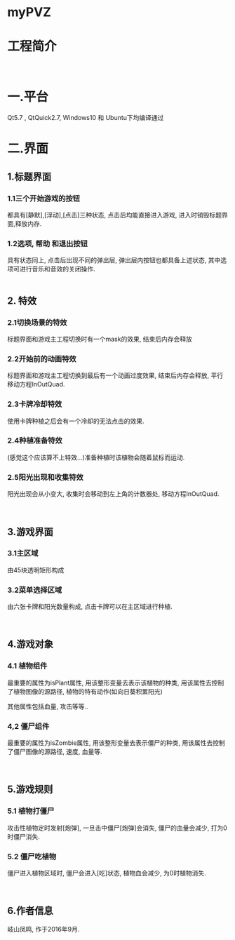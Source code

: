 # myPVZ
工程简介
=====
<br>

# 一.平台

Qt5.7 , QtQuick2.7, Windows10 和 Ubuntu下均编译通过
<br>
# 二.界面

## 1.标题界面<br>

### 1.1三个开始游戏的按钮 <br>

都具有[静默],[浮动],[点击]三种状态, 点击后均能直接进入游戏, 进入时销毁标题界面,释放内存. <br>

### 1.2选项, 帮助 和退出按钮 <br>

具有状态同上, 点击后出现不同的弹出层, 弹出层内按钮也都具备上述状态, 其中选项可进行音乐和音效的关闭操作. <br>
<br>

## 2. 特效 <br>

### 2.1切换场景的特效 <br>

标题界面和游戏主工程切换时有一个mask的效果, 结束后内存会释放<br>

### 2.2开始前的动画特效 <br>

标题界面和游戏主工程切换到最后有一个动画过度效果, 结束后内存会释放, 平行移动方程InOutQuad.<br>

### 2.3卡牌冷却特效<br>

使用卡牌种植之后会有一个冷却的无法点击的效果. <br>

### 2.4种植准备特效<br>

(感觉这个应该算不上特效...)准备种植时该植物会随着鼠标而运动. <br>

### 2.5阳光出现和收集特效<br>

阳光出现会从小变大, 收集时会移动到左上角的计数器处, 移动方程InOutQuad. <br>

<br>

## 3.游戏界面<br>

### 3.1主区域<br>

由45块透明矩形构成<br>

### 3.2菜单选择区域<br>

由六张卡牌和阳光数量构成, 点击卡牌可以在主区域进行种植.<br>

<br>

## 4.游戏对象<br>

### 4.1 植物组件

最重要的属性为isPlant属性, 用该整形变量去表示该植物的种类, 用该属性去控制了植物图像的源路径, 植物的特有动作(如向日葵积累阳光)<br>

其他属性包括血量, 攻击等等..<br>

### 4,2 僵尸组件<br>

最重要的属性为isZombie属性, 用该整形变量去表示僵尸的种类, 用该属性去控制了僵尸图像的源路径, 速度, 血量等. <br>

<br>

## 5.游戏规则<br>

### 5.1 植物打僵尸<br>

攻击性植物定时发射[炮弹], 一旦击中僵尸[炮弹]会消失, 僵尸的血量会减少, 打为0时僵尸消失.<br>

### 5.2 僵尸吃植物<br>

僵尸进入植物区域时, 僵尸会进入[吃]状态, 植物血会减少, 为0时植物消失. <br>

<br>

## 6.作者信息 <br>

岐山凤鸣, 作于2016年9月.
